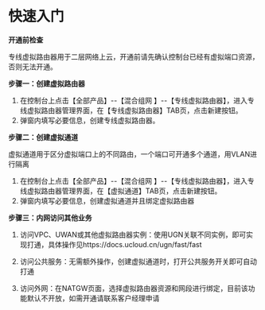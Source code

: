 # 快速入门

**开通前检查**

专线虚拟路由器用于二层网络上云，开通前请先确认控制台已经有虚拟端口资源，否则无法开通。

**步骤一：创建虚拟路由器**

1. 在控制台上点击【全部产品】--【混合组网 】--【专线虚拟路由器】，进入专线虚拟路由器管理界面，在【专线虚拟路由器】TAB页，点击新建按钮。
2. 弹窗内填写必要信息，创建专线虚拟路由器。

**步骤二：创建虚拟通道**

虚拟通道用于区分虚拟端口上的不同路由，一个端口可开通多个通道，用VLAN进行隔离

1. 在控制台上点击【全部产品】--【混合组网 】--【专线虚拟路由器】，进入专线虚拟路由器管理界面，在【虚拟通道】TAB页，点击新建按钮。
2. 弹窗内填写必要信息，创建虚拟通道并且绑定虚拟路由器

**步骤三：内网访问其他业务**

1. 访问VPC、UWAN或其他虚拟路由器实例：使用UGN关联不同实例，即可实现打通，具体操作见https://docs.ucloud.cn/ugn/fast/fast
2. 访问公共服务：无需额外操作，创建虚拟通道时，打开公共服务开关即可自动打通

3. 访问外网：在NATGW页面，选择虚拟路由器资源和网段进行绑定，目前该功能默认不开放，如需开通请联系客户经理申请


